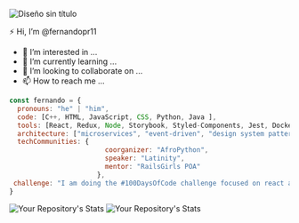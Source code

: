 ![Diseño sin título](https://user-images.githubusercontent.com/76860968/119158670-163ed800-ba1c-11eb-8274-72b140081cd3.png)


:zap: Hi, I’m @fernandopr11
- 👀 I’m interested in ...
- 🌱 I’m currently learning ...
- 💞️ I’m looking to collaborate on ...
- 📫 How to reach me ...
``` js
const fernando = {
  pronouns: "he" | "him",
  code: [C++, HTML, JavaScript, CSS, Python, Java ],
  tools: [React, Redux, Node, Storybook, Styled-Components, Jest, Docker],
  architecture: ["microservices", "event-driven", "design system pattern"],
  techCommunities: {
                        coorganizer: "AfroPython",
                        speaker: "Latinity",
                        mentor: "RailsGirls POA"
                      },
 challenge: "I am doing the #100DaysOfCode challenge focused on react and typescript"
}
```

 ![Your Repository's Stats](https://github-readme-stats.vercel.app/api?username=fernandopr11&show_icons=true)
     ![Your Repository's Stats](https://github-readme-stats.vercel.app/api/top-langs/?username=fernandopr11&theme=blue-green)
